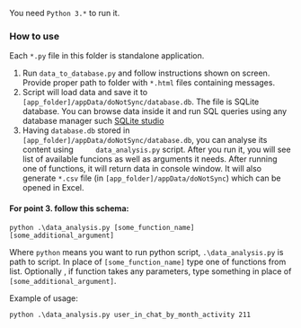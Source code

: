 You need `Python 3.*` to run it.

### How to use
Each `*.py` file in this folder is standalone application.

1. Run `data_to_database.py` and follow instructions shown on screen. Provide proper path to folder with `*.html` files containing messages.
2. Script will load data and save it to `[app_folder]/appData/doNotSync/database.db`. The file is SQLite database. You can browse data inside it and run SQL queries using any database manager such [SQLite studio](https://sqlitestudio.pl/index.rvt)
3. Having `database.db` stored in `[app_folder]/appData/doNotSync/database.db`, you can analyse its content using ` 	data_analysis.py` script. After you run it, you will see list of available funcions as well as arguments it needs. After running one of functions, it will return data in console window. It will also generate `*.csv` file (in `[app_folder]/appData/doNotSync`) which can be opened in Excel.

#### For point 3. follow this schema:

```
python .\data_analysis.py [some_function_name] [some_additional_argument]
```

Where `python` means you want to run python script, `.\data_analysis.py` is path to script. In place of `[some_function_name]` type one of functions from list. Optionally , if function takes any parameters, type something in place of `[some_additional_argument]`. 

Example of usage:

```
python .\data_analysis.py user_in_chat_by_month_activity 211
```
